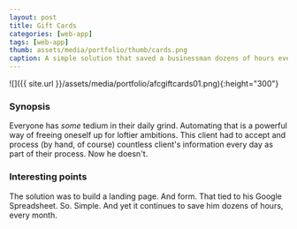 ```yaml
---
layout: post
title: Gift Cards
categories: [web-app]
tags: [web-app]
thumb: assets/media/portfolio/thumb/cards.png
caption: A simple solution that saved a businessman dozens of hours every month
---
```


![]({{ site.url }}/assets/media/portfolio/afcgiftcards01.png){:height="300"}

### Synopsis
Everyone has *some* tedium in their daily grind. Automating that is a powerful way of freeing oneself up for loftier ambitions. This client had to accept and process (by hand, of course) countless client's information every day as part of their process. Now he doesn't.

### Interesting points
The solution was to build a landing page. And form. That tied to his Google Spreadsheet. So. Simple. And yet it continues to save him dozens of hours, every month.
